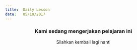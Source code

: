 ```yaml
---
title:  Daily Lesson
date:   05/10/2017
---
```


### <center>Kami sedang mengerjakan pelajaran ini</center>
<center>Silahkan kembali lagi nanti</center>
